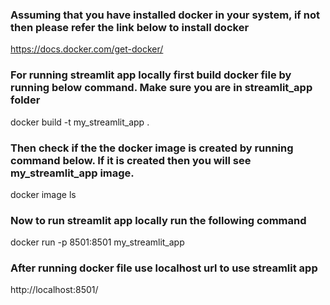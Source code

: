 ### Assuming that you have installed docker in your system, if not then please refer the link below to install docker 
https://docs.docker.com/get-docker/

### For running streamlit app locally first build docker file by running below command. Make sure you are in streamlit_app folder
docker build -t my_streamlit_app .

### Then check if the the docker image is created by running command below. If it is created then you will see my_streamlit_app image.
docker image ls

### Now to run streamlit app locally run the following command
docker run -p 8501:8501 my_streamlit_app

### After running docker file use localhost url to use streamlit app
http://localhost:8501/


